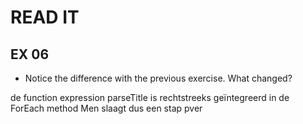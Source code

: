 # READ IT
## EX 06
* Notice the difference with the previous exercise. What changed?

de function expression parseTitle is rechtstreeks geïntegreerd in de ForEach method
Men slaagt dus een stap pver